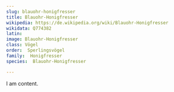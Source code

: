 ```yaml
---
slug: blauohr-honigfresser
title: Blauohr-Honigfresser
wikipedia: https://de.wikipedia.org/wiki/Blauohr-Honigfresser
wikidata: Q774382
latin:
image: Blauohr-Honigfresser
class: Vögel
order:  Sperlingsvögel
family:  Honigfresser
species:  Blauohr-Honigfresser

---
```


I am content.
